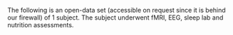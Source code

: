 The following is an open-data set (accessible on request since it is behind our firewall) of 1 subject.
The subject underwent fMRI, EEG, sleep lab and nutrition assessments.
